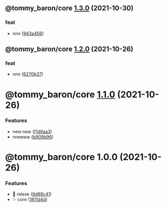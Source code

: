 ## @tommy_baron/core [1.3.0](https://github.com/baronTommy/mono-mono/compare/@tommy_baron/core@1.2.0...@tommy_baron/core@1.3.0) (2021-10-30)

### feat

- nnn ([943a456](https://github.com/baronTommy/mono-mono/commit/943a4563800062354f76ef01db3f9afa4d84d0a3))

## @tommy_baron/core [1.2.0](https://github.com/baronTommy/mono-mono/compare/@tommy_baron/core@1.1.0...@tommy_baron/core@1.2.0) (2021-10-26)

### feat

- nnn ([6270b37](https://github.com/baronTommy/mono-mono/commit/6270b377512055391605545b027409af2e2a687b))

# @tommy_baron/core [1.1.0](https://github.com/baronTommy/mono-mono/compare/@tommy_baron/core@1.0.0...@tommy_baron/core@1.1.0) (2021-10-26)

### Features

- new new ([f1d9aa3](https://github.com/baronTommy/mono-mono/commit/f1d9aa3be86953cda65cbc55fa10e76c61505c1e))
- nneeww ([b909b96](https://github.com/baronTommy/mono-mono/commit/b909b96fced11afeb6ce985e3ee8d6836e651fcf))

# @tommy_baron/core 1.0.0 (2021-10-26)

### Features

- :art: relese ([9d88c41](https://github.com/baronTommy/mono-mono/commit/9d88c4122f37e360d2042e121db92409de3601c4))
- :sparkles: core ([1811d4d](https://github.com/baronTommy/mono-mono/commit/1811d4d10709c7af64698c7f7f142639582718a5))
